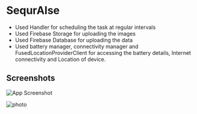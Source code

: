 
# SequrAIse

- Used Handler for scheduling the task at regular intervals
- Used Firebase Storage for uploading the images 
- Used Firebase Database for uploading the data
- Used battery manager, connectivity manager and FusedLocationProviderClient for accessing the battery details, Internet connectivity and Location of device.


## Screenshots

![App Screenshot](https://github.com/AyanChaudhary/SecqurAIse/assets/112795104/d1035284-5d7d-421f-b866-c1ed6e5af458)

![photo](https://github.com/AyanChaudhary/SecqurAIse/assets/112795104/6e59508d-d171-4944-99d5-9144d5a3a6c9)
